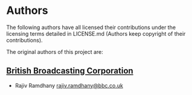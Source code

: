 # Authors

The following authors have all licensed their contributions under the licensing terms detailed in LICENSE.md (Authors keep copyright of their contributions).

The original authors of this project are:

## [British Broadcasting Corporation](http://www.bbc.co.uk/rd) 

* Rajiv Ramdhany <rajiv.ramdhany@bbc.co.uk>
